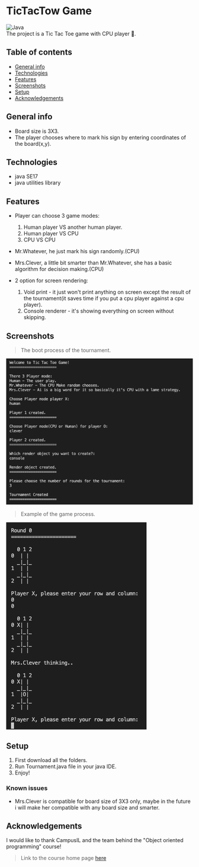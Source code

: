 # TicTacTow Game
![Java](https://img.shields.io/badge/java-%23ED8B00.svg?style=for-the-badge&logo=java&logoColor=white)<br>
The project is a Tic Tac Toe game with CPU player 🤖.

## Table of contents
* [General info](#general-info)
* [Technologies](#technologies)
* [Features](#features)
* [Screenshots](#screenshots)
* [Setup](#setup)
* [Acknowledgements](#acknowledgements)

## General info
- Board size is 3X3.
- The player chooses where to mark his sign by entering coordinates of the board(x,y).
	
## Technologies
* java SE17
* java utilities library


## Features
- Player can choose 3 game modes:
  1. Human player VS another human player.
  2. Human player VS CPU
  3. CPU VS CPU

- Mr.Whatever, he just mark his sign randomly.(CPU)
- Mrs.Clever, a little bit smarter than Mr.Whatever, she has a basic algorithm for decision making.(CPU)

- 2 option for screen rendering:
  1. Void print - it just won't print anything on screen except the result of the tournament(it saves time if you put a cpu player against a cpu player).
  2. Console renderer - it's showing everything on screen without skipping.

## Screenshots
> The boot process of the tournament.

![img1](./img/img1.png)


> Example of the game process.

![img2](./img/img2.png)

## Setup
1. First download all the folders.
2. Run Tournament.java file in your java IDE.
3. Enjoy!

### Known issues
* Mrs.Clever is compatible for board size of 3X3 only, maybe in the future i will make her compatible with any board size and smarter.

## Acknowledgements
I would like to thank CampusIL and the team behind the "Object oriented programming" course!
> Link to the course home page [here](https://campus.gov.il/course/huji_acd_rfp4_huji_oop/)
